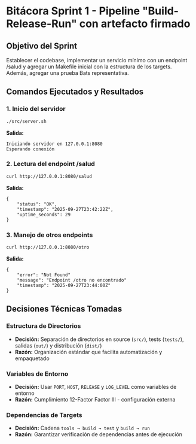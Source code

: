 # Bitácora Sprint 1 - Pipeline "Build-Release-Run" con artefacto firmado

## Objetivo del Sprint
Establecer el codebase, implementar un servicio mínimo con un endpoint /salud y agregar un Makefile inicial con la estructura de los targets. Además, agregar una prueba Bats representativa.

## Comandos Ejecutados y Resultados

### 1. Inicio del servidor
```bash
./src/server.sh 
```
**Salida:**
```
Iniciando servidor en 127.0.0.1:8080
Esperando conexión
```

### 2. Lectura del endpoint /salud
```bash
curl http://127.0.0.1:8080/salud
```
**Salida:**
```
{
    "status": "OK",
    "timestamp": "2025-09-27T23:42:22Z",
    "uptime_seconds": 29 
}
```

### 3. Manejo de otros endpoints
```bash
curl http://127.0.0.1:8080/otro
```
**Salida:**
```
{
    "error": "Not Found"
    "message": "Endpoint /otro no encontrado"
    "timestamp": "2025-09-27T23:44:00Z"
}
```

## Decisiones Técnicas Tomadas

### Estructura de Directorios
- **Decisión:** Separación de directorios en source (`src/`), tests (`tests/`), salidas (`out/`) y distribución (`dist/`)
- **Razón:** Organización estándar que facilita automatización y empaquetado

### Variables de Entorno
- **Decisión:** Usar `PORT`, `HOST`, `RELEASE` y `LOG_LEVEL` como variables de entorno
- **Razón:** Cumplimiento 12-Factor Factor III - configuración externa

### Dependencias de Targets
- **Decisión:** Cadena `tools → build → test` y `build → run`
- **Razón:** Garantizar verificación de dependencias antes de ejecución
